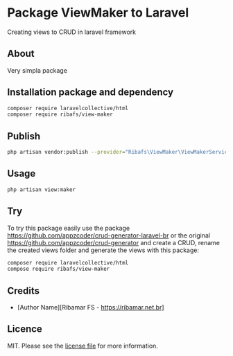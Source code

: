 # Package ViewMaker to Laravel

Creating views to CRUD in laravel framework

## About

Very simpla package

## Installation package and dependency

``` bash
composer require laravelcollective/html
composer require ribafs/view-maker
```

## Publish
```bash
php artisan vendor:publish --provider="Ribafs\ViewMaker\ViewMakerServiceProvider"
```

## Usage

```bash
php artisan view:maker
```
## Try
To try this package easily use the package https://github.com/appzcoder/crud-generator-laravel-br or the original
https://github.com/appzcoder/crud-generator and create a CRUD, rename the created views folder and generate the views with this package:

```bash
composer require laravelcollective/html
compose require ribafs/view-maker
```

## Credits

- [Author Name][Ribamar FS - https://ribamar.net.br]


## Licence

MIT. Please see the [license file](license.md) for more information.

